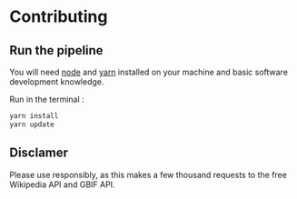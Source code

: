 # Contributing


## Run the pipeline


You will need [node](https://nodejs.org/) and [yarn](https://yarnpkg.com/) installed on your machine and basic software development knowledge.

Run in the terminal :
```sh
yarn install
yarn update
```

## Disclamer

Please use responsibly, as this makes a few thousand requests to the free Wikipedia API and GBIF API.
